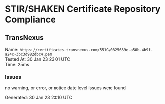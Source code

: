 # STIR/SHAKEN Certificate Repository Compliance

## TransNexus

Name: `https://certificates.transnexus.com/551G/0825639e-a50b-4b9f-a24c-3bc3d982dbc4.pem`\
Tested At: 30 Jan 23 23:01 UTC\
Time: 25ms

### Issues

no warning, or error, or notice date level issues were found

Generated: 30 Jan 23 23:10 UTC